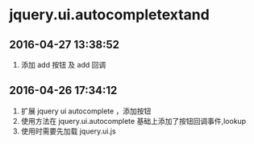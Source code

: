 # jquery.ui.autocompletextand

## 2016-04-27 13:38:52
1. 添加 add 按钮 及 add 回调

## 2016-04-26 17:34:12
1. 扩展 jquery ui  autocomplete ，添加按钮
2. 使用方法在 jquery.ui.autocomplete 基础上添加了按钮回调事件,lookup
3. 使用时需要先加载 jquery.ui.js

